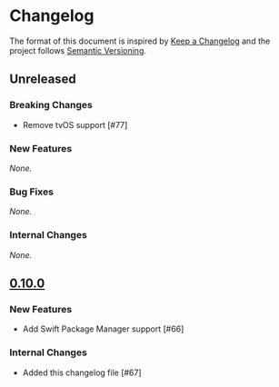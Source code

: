 # Changelog

The format of this document is inspired by [Keep a Changelog](https://keepachangelog.com/en/1.0.0/) and the project follows [Semantic Versioning](https://semver.org/spec/v2.0.0.html).

<!-- This is a comment, you won't see it when GitHub renders the Markdown file.

When releasing a new version:

1. Remove any empty section (those with `_None._`)
2. Update the `## Unreleased` header to `## [<version_number>](https://github.com/wordpress-mobile/wpxmlrpc/releases/tag/<version_number>)`
3. Add a new "Unreleased" section for the next iteration, by copy/pasting the following template:

## Unreleased

### Breaking Changes

_None._

### New Features

_None._

### Bug Fixes

_None._

### Internal Changes

_None._

-->

## Unreleased

### Breaking Changes

- Remove tvOS support [#77]

### New Features

_None._

### Bug Fixes

_None._

### Internal Changes

_None._

## [0.10.0](https://github.com/wordpress-mobile/wpxmlrpc/releases/tag/0.10.0)

### New Features

- Add Swift Package Manager support [#66]

### Internal Changes

- Added this changelog file [#67]
